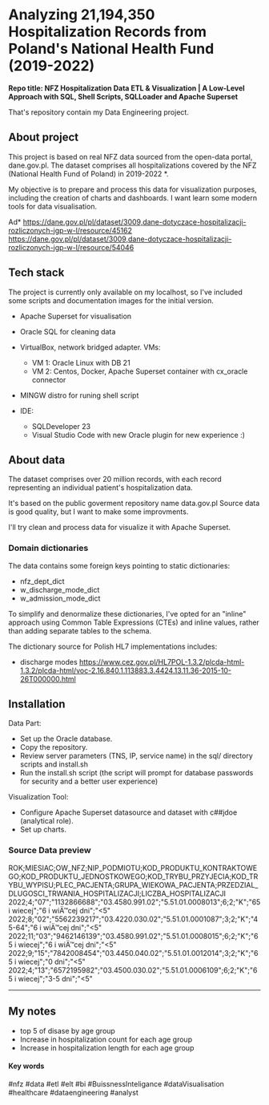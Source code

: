 # Analyzing 21,194,350 Hospitalization Records from Poland's National Health Fund (2019-2022)
**Repo title: NFZ Hospitalization Data ETL & Visualization | A Low-Level Approach with SQL, Shell Scripts, SQLLoader and Apache Superset**

That's repository contain my Data Engineering project.

## About project
This project is based on real NFZ data sourced from the open-data portal, dane.gov.pl.
The dataset comprises all hospitalizations covered by the NFZ (National Health Fund of Poland) in 2019-2022 *.

My objective is to prepare and process this data for visualization purposes, including the creation of charts and dashboards.
I want learn some modern tools for data visualisation.

Ad*
https://dane.gov.pl/pl/dataset/3009,dane-dotyczace-hospitalizacji-rozliczonych-jgp-w-l/resource/45162
https://dane.gov.pl/pl/dataset/3009,dane-dotyczace-hospitalizacji-rozliczonych-jgp-w-l/resource/54046

## Tech stack
The project is currently only available on my localhost, so I've included some scripts and documentation images for the initial version.

- Apache Superset for visualisation
- Oracle SQL for cleaning data
- VirtualBox, network bridged adapter. VMs:
   * VM 1: Oracle Linux with DB 21
   * VM 2: Centos, Docker, Apache Superset container with cx_oracle connector
- MINGW distro for runing shell script

- IDE:
   * SQLDeveloper 23
   * Visual Studio Code with new Oracle plugin for new experience :)
   
## About data
The dataset comprises over 20 million records, with each record representing an individual patient's hospitalization data.

It's based on the public goverment repository name data.gov.pl
Source data is good quality, but I want to make some improvments.

I'll try clean and process data for visualize it with Apache Superset.

### Domain dictionaries
The data contains some foreign keys pointing to static dictionaries:
- nfz_dept_dict
- w_discharge_mode_dict
- w_admission_mode_dict

To simplify and denormalize these dictionaries, I've opted for an "inline" approach using Common Table Expressions (CTEs) and inline values, rather than adding separate tables to the schema.

The dictionary source for Polish HL7 implementations includes:
- discharge modes https://www.cez.gov.pl/HL7POL-1.3.2/plcda-html-1.3.2/plcda-html/voc-2.16.840.1.113883.3.4424.13.11.36-2015-10-26T000000.html

## Installation
Data Part:

- Set up the Oracle database.
- Copy the repository.
- Review server parameters (TNS, IP, service name) in the sql/ directory scripts and install.sh
- Run the install.sh script (the script will prompt for database passwords for security and a better user experience)

Visualization Tool:

- Configure Apache Superset datasource and dataset with c##jdoe (analytical role).
- Set up charts.

### Source Data preview
ROK;MIESIAC;OW_NFZ;NIP_PODMIOTU;KOD_PRODUKTU_KONTRAKTOWEGO;KOD_PRODUKTU_JEDNOSTKOWEGO;KOD_TRYBU_PRZYJECIA;KOD_TRYBU_WYPISU;PLEC_PACJENTA;GRUPA_WIEKOWA_PACJENTA;PRZEDZIAL_DLUGOSCI_TRWANIA_HOSPITALIZACJI;LICZBA_HOSPITALIZACJI
2022;4;"07";"1132866688";"03.4580.991.02";"5.51.01.0008013";6;2;"K";"65 i wiecej";"6 i wiÄ™cej dni";"<5"
2022;8;"02";"5562239217";"03.4220.030.02";"5.51.01.0001087";3;2;"K";"45-64";"6 i wiÄ™cej dni";"<5"
2022;11;"03";"9462146139";"03.4580.991.02";"5.51.01.0008015";6;2;"K";"65 i wiecej";"6 i wiÄ™cej dni";"<5"
2022;9;"15";"7842008454";"03.4450.040.02";"5.51.01.0012014";3;2;"K";"65 i wiecej";"0 dni";"<5"
2022;4;"13";"6572195982";"03.4500.030.02";"5.51.01.0006109";6;2;"K";"65 i wiecej";"3-5 dni";"<5"

------------
## My notes
- top 5 of disase by age group
- Increase in hospitalization count for each age group
- Increase in hospitalization length for each age group

#### Key words
#nfz #data #etl #elt #bi #BuissnessInteligance #dataVisualisation #healthcare #dataengineering #analyst